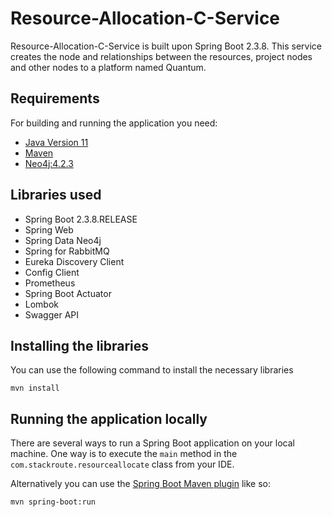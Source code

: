 # Resource-Allocation-C-Service

Resource-Allocation-C-Service is built upon Spring Boot 2.3.8. This service creates the node and relationships between the resources, project nodes and other nodes to a platform named Quantum.

## Requirements

For building and running the application you need:

- [Java Version 11](https://docs.aws.amazon.com/corretto/latest/corretto-11-ug/downloads-list.html)
- [Maven](https://maven.apache.org)
- [Neo4j:4.2.3](https://neo4j.com/)

## Libraries used

- Spring Boot 2.3.8.RELEASE
- Spring Web
- Spring Data Neo4j
- Spring for RabbitMQ
- Eureka Discovery Client
- Config Client
- Prometheus
- Spring Boot Actuator
- Lombok
- Swagger API

## Installing the libraries

You can use the following command to install the necessary libraries

```shell
mvn install
```

## Running the application locally

There are several ways to run a Spring Boot application on your local machine. One way is to execute the `main` method in the `com.stackroute.resourceallocate` class from your IDE.

Alternatively you can use the [Spring Boot Maven plugin](https://docs.spring.io/spring-boot/docs/current/reference/html/build-tool-plugins-maven-plugin.html) like so:

```shell
mvn spring-boot:run
```
